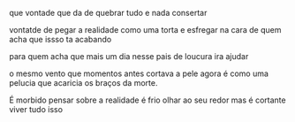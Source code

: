

que vontade que da
de quebrar tudo e nada consertar

vontatde de pegar a realidade
como uma torta e esfregar na cara 
de quem acha que issso ta acabando

para quem acha que mais um dia nesse pais de loucura ira ajudar

o mesmo vento que momentos antes cortava a pele
agora é como uma pelucia que acaricia os braços da morte.

É morbido pensar sobre a realidade
é frio olhar ao seu redor
mas é cortante viver tudo isso

